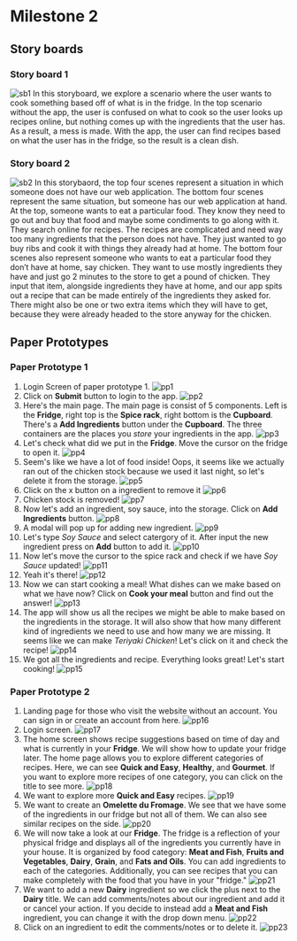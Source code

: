 # Milestone 2

## Story boards

### Story board 1
![sb1](https://github.com/ReventonC/COGS121Project/blob/master/storyBoards/storyBoard_1.png)
In this storyboard, we explore a scenario where the user wants to cook something based off of what is in the fridge. In the top scenario without the app, the user is confused on what to cook so the user looks up recipes online, but nothing comes up with the ingredients that the user has. As a result, a mess is made. With the app, the user can find recipes based on what the user has in the fridge, so the result is a clean dish.

### Story board 2
![sb2](https://github.com/ReventonC/COGS121Project/blob/master/storyBoards/storyboard_2.jpg)
In this storybaord, the top four scenes represent a situation in which someone does not have our web application. The bottom four scenes represent the same situation, but someone has our web application at hand. At the top, someone wants to eat a particular food. They know they need to go out and buy that food and maybe some condiments to go along with it. They search online for recipes. The recipes are complicated and need way too many ingredients that the person does not have. They just wanted to go buy ribs and cook it with things they already had at home. The bottom four scenes also represent someone who wants to eat a particular food they don’t have at home, say chicken. They want to use mostly ingredients they have and just go 2 minutes to the store to get a pound of chicken. They input that item, alongside ingredients they have at home, and our app spits out a recipe that can be made entirely of the ingredients they asked for. There might also be one or two extra items which they will have to get, because they were already headed to the store anyway for the chicken.

## Paper Prototypes

### Paper Prototype 1

1. Login Screen of paper prototype 1.
![pp1](https://github.com/ReventonC/COGS121Project/blob/master/paperPrototypes/paperPrototype_1%20(1).jpg)
1. Click on __Submit__ button to login to the app.
![pp2](https://github.com/ReventonC/COGS121Project/blob/master/paperPrototypes/paperPrototype_1%20(2).jpg)
1. Here's the main page. The main page is consist of 5 components. Left is the __Fridge__, right top is the __Spice rack__, right bottom is the __Cupboard__. There's a __Add Ingredients__ button under the __Cupboard__. The three containers are the places you _store_ your ingredients in the app.
![pp3](https://github.com/ReventonC/COGS121Project/blob/master/paperPrototypes/paperPrototype_1%20(3).jpg)
1. Let's check what did we put in the __Fridge__. Move the cursor on the fridge to open it.
![pp4](https://github.com/ReventonC/COGS121Project/blob/master/paperPrototypes/paperPrototype_1%20(4).jpg)
1. Seem's like we have a lot of food inside! Oops, it seems like we actually ran out of the chicken stock because we used it last night, so let's delete it from the storage.
![pp5](https://github.com/ReventonC/COGS121Project/blob/master/paperPrototypes/paperPrototype_1%20(5).jpg)
1. Click on the x button on a ingredient to remove it
![pp6](https://github.com/ReventonC/COGS121Project/blob/master/paperPrototypes/paperPrototype_1%20(6).jpg)
1. Chicken stock is removed!
![pp7](https://github.com/ReventonC/COGS121Project/blob/master/paperPrototypes/paperPrototype_1%20(7).jpg)
1. Now let's add an ingredient, soy sauce, into the storage. Click on __Add Ingredients__ button.
![pp8](https://github.com/ReventonC/COGS121Project/blob/master/paperPrototypes/paperPrototype_1%20(8).jpg)
1. A modal will pop up for adding new ingredient.
![pp9](https://github.com/ReventonC/COGS121Project/blob/master/paperPrototypes/paperPrototype_1%20(9).jpg)
1. Let's type _Soy Sauce_ and select catergory of it. After input the new ingredient press on __Add__ button to add it.
![pp10](https://github.com/ReventonC/COGS121Project/blob/master/paperPrototypes/paperPrototype_1%20(10).jpg)
1. Now let's move the cursor to the spice rack and check if we have _Soy Sauce_ updated!
![pp11](https://github.com/ReventonC/COGS121Project/blob/master/paperPrototypes/paperPrototype_1%20(11).jpg)
1. Yeah it's there!
![pp12](https://github.com/ReventonC/COGS121Project/blob/master/paperPrototypes/paperPrototype_1%20(12).jpg)
1. Now we can start cooking a meal! What dishes can we make based on what we have now? Click on __Cook your meal__ button and find out the answer!
![pp13](https://github.com/ReventonC/COGS121Project/blob/master/paperPrototypes/paperPrototype_1%20(13).jpg)
1. The app will show us all the recipes we might be able to make based on the ingredients in the storage. It will also show that how many different kind of ingredients we need to use and how many we are missing. It seems like we can make _Teriyaki Chicken_! Let's click on it and check the recipe!
![pp14](https://github.com/ReventonC/COGS121Project/blob/master/paperPrototypes/paperPrototype_1%20(14).jpg)
1. We got all the ingredients and recipe. Everything looks great! Let's start cooking!
![pp15](https://github.com/ReventonC/COGS121Project/blob/master/paperPrototypes/paperPrototype_1%20(15).jpg)


### Paper Prototype 2

1. Landing page for those who visit the website without an account. You can sign in or create an account from here.
![pp16](https://github.com/ReventonC/COGS121Project/blob/master/paperPrototypes/paperPrototype_2%20(1).JPG)
1. Login screen.
![pp17](https://github.com/ReventonC/COGS121Project/blob/master/paperPrototypes/paperPrototype_2%20(2).JPG)
1. The home screen shows recipe suggestions based on time of day and what is currently in your __Fridge__. We will show how to update your fridge later. The home page allows you to explore different categories of recipes. Here, we can see __Quick and Easy__, __Healthy__, and __Gourmet__. If you want to explore more recipes of one category, you can click on the title to see more.
![pp18](https://github.com/ReventonC/COGS121Project/blob/master/paperPrototypes/paperPrototype_2%20(3).JPG)
1. We want to explore more __Quick and Easy__ recipes.
![pp19](https://github.com/ReventonC/COGS121Project/blob/master/paperPrototypes/paperPrototype_2%20(4).JPG)
1. We want to create an __Omelette du Fromage__. We see that we have some of the ingredients in our fridge but not all of them. We can also see similar recipes on the side.
![pp20](https://github.com/ReventonC/COGS121Project/blob/master/paperPrototypes/paperPrototype_2%20(5).JPG)
1. We will now take a look at our __Fridge__. The fridge is a reflection of your physical fridge and displays all of the ingredients you currently have in your house. It is organized by food category: __Meat and Fish__, __Fruits and Vegetables__, __Dairy__, __Grain__, and __Fats and Oils__. You can add ingredients to each of the categories. Additionally, you can see recipes that you can make completely with the food that you have in your "fridge."
![pp21](https://github.com/ReventonC/COGS121Project/blob/master/paperPrototypes/paperPrototype_2%20(6).JPG)
1.  We want to add a new __Dairy__ ingredient so we click the plus next to the __Dairy__ title. We can add comments/notes about our ingredient and add it or cancel your action. If you decide to instead add a __Meat and Fish__ ingredient, you can change it with the drop down menu.
![pp22](https://github.com/ReventonC/COGS121Project/blob/master/paperPrototypes/paperPrototype_2%20(7).JPG)
1. Click on an ingredient to edit the comments/notes or to delete it.
![pp23](https://github.com/ReventonC/COGS121Project/blob/master/paperPrototypes/paperPrototype_2%20(8).JPG)
